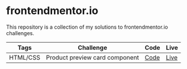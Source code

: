 # frontendmentor.io

This repository is a collection of my solutions to frontendmentor.io challenges.

| Tags     | Challenge                      | Code                                                                                                | Live                                                                           |
| -------- | ------------------------------ | --------------------------------------------------------------------------------------------------- | ------------------------------------------------------------------------------ |
| HTML/CSS | Product preview card component | [Code](https://github.com/JonrGull/frontendmentor.io/tree/main/product-preview-card-component-main) | [Live](https://62d94fbd3450e20086de2daa--jon-gull-frontendmentor1.netlify.app) |

